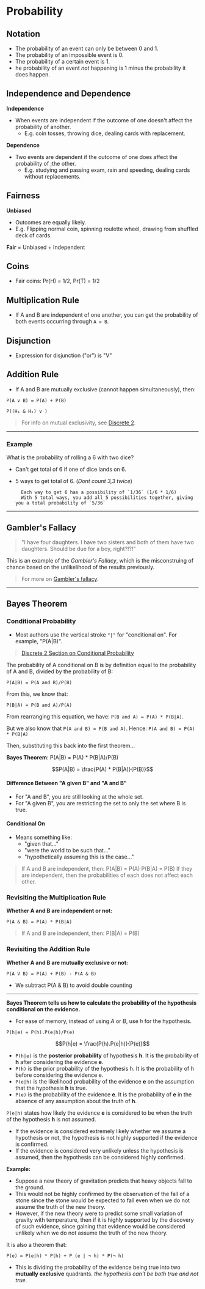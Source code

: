 # Probability

## Notation

- The probability of an event can only be between 0 and 1.
- The probability of an impossible event is 0.
- The probability of a certain event is 1.
- he probability of an event *not* happening is 1 minus the probability it does happen.

## Independence and Dependence

**Independence**

- When events are independent if the outcome of one doesn't affect the probability of another.
	- E.g. coin tosses, throwing dice, dealing cards with replacement.

**Dependence**

- Two events are dependent if the outcome of one does affect the probability of ;the other.
	- E.g. studying and passing exam, rain and speeding, dealing cards without replacements.
## Fairness

**Unbiased**

- Outcomes are equally likely.
- E.g. Flipping normal coin, spinning roulette wheel, drawing from shuffled deck of cards.

**Fair** = Unbiased + Independent

## Coins

- Fair coins: Pr(H) = 1/2, Pr(T) = 1/2

## Multiplication Rule
- If A and B are independent of one another, you can get the probability of both events occurring through `A ✕ B`.
## Disjunction
- Expression for disjunction ("or") is "V"

## Addition Rule
- If A and B are mutually exclusive (cannot happen simultaneously), then:

`P(A v B) = P(A) + P(B)`

`P((H₁ & H₂) v )`

> For info on mutual exclusivity, see [Discrete 2](../discrete-2/discrete-2.md#mutually-exclusive).

---

### Example

What is the probability of rolling a 6 with two dice?
- Can't get total of 6 if one of dice lands on 6.
- 5 ways to get total of 6. (*Dont count 3,3 twice*)

		Each way to get 6 has a possibility of `1/36` (1/6 * 1/6)
		With 5 total ways, you add all 5 possibilities together, giving you a total probability of `5/36`

---

## Gambler's Fallacy

> "I have four daughters. I have two sisters and both of them have two daughters. Should be due for a boy, right?!?!"

This is an example of the *Gambler's Fallacy*, which is the misconstruing of chance based on the unlikelihood of the results previously.

> For more on [Gambler's fallacy](../cog-sci/10-the-rational-mind.md#Gambler's-Fallacy).

---

## Bayes Theorem

### Conditional Probability
- Most authors use the vertical stroke `"|"` for "conditional on". For example, "P(A|B)". 

> [Discrete 2 Section on Conditional Probability](../discrete-2/discrete-2.md#conditional-probability)

The probability of A conditional on B is by definition equal to the probability of A and B, divided by the probability of B:

`P(A|B) = P(A and B)/P(B)`

From this, we know that:

`P(B|A) = P(B and A)/P(A)`

From rearranging this equation, we have: `P(B and A) = P(A) * P(B|A)`. 

But we also know that `P(A and B) = P(B and A)`. Hence: `P(A and B) = P(A) * P(B|A)`

Then, substituting this back into the first theorem...

**Bayes Theorem**: P(A|B) = P(A) * P(B|A)/P(B)

$$P(A|B) = \frac{P(A) * P(B|A)}{P(B)}$$

#### Difference Between "A given B" and "A and B"
- For "A and B", you are still looking at the whole set.
- For "A given B", you are restricting the set to only the set where B is true.

#### Conditional On
- Means something like:
	- "given that..."
	- "were the world to be such that..."
	- "hypothetically assuming this is the case..."

> If A and B are independent, then:
> P(A|B) = P(A)
> P(B|A) = P(B)
> If they are independent, then the probabilities of each does not affect each other.

### Revisiting the Multiplication Rule

**Whether A and B are independent or not:**

`P(A & B) = P(A) * P(B|A)`

> If A and B are independent, then:
> P(B|A) = P(B)


### Revisiting the Addition Rule

**Whether A and B are mutually exclusive or not:**

`P(A V B) = P(A) + P(B) - P(A & B)`

- We subtract P(A & B) to avoid double counting

---

**Bayes Theorem tells us how to calculate the probability of the hypothesis conditional on the evidence.**

- For ease of memory, instead of using *A* or *B*, use *h* for the hypothesis.

`P(h|e) = P(h).P(e|h)/P(e)`

$$P(h|e) = \frac{P(h).P(e|h)}{P(e)}$$

- `P(h|e)` is the **posterior probability** of hypothesis **h**. It is the probability of **h** after considering the evidence **e**.
- `P(h)` is the prior probability of the hypothesis h. It is the probability of h before considering the evidence e.
- `P(e|h)` is the likelihood probability of the evidence **e** on the assumption that the hypothesis **h** is true.
- `P(e)` is the probability of the evidence **e**. It is the probability of **e** in the absence of any assumption about the truth of **h**.

`P(e|h)` states how likely the evidence **e** is considered to be when the truth of the hypothesis **h** is not assumed.

- If the evidence is considered extremely likely whether we assume a hypothesis or not, the hypothesis is not highly supported if the evidence is confirmed.
- If the evidence is considered very unlikely unless the hypothesis is assumed, then the hypothesis can be considered highly confirmed.

**Example:**

- Suppose a new theory of gravitation predicts that heavy objects fall to the ground.
- This would not be highly confirmed by the observation of the fall of a stone since the stone would be expected to fall even when we do not assume the truth of the new theory.
- However, if the new theory were to predict some small variation of gravity with temperature, then if it is highly supported by the discovery of such evidence, since gaining that evidence would be considered unlikely when we do not assume the truth of the new theory.

It is also a theorem that:

`P(e) = P(e|h) * P(h) + P (e | ¬ h) * P(¬ h)`

- This is dividing the probability of the evidence being true into two **mutually exclusive** quadrants. *the hypothesis can't be both true and not true.*

